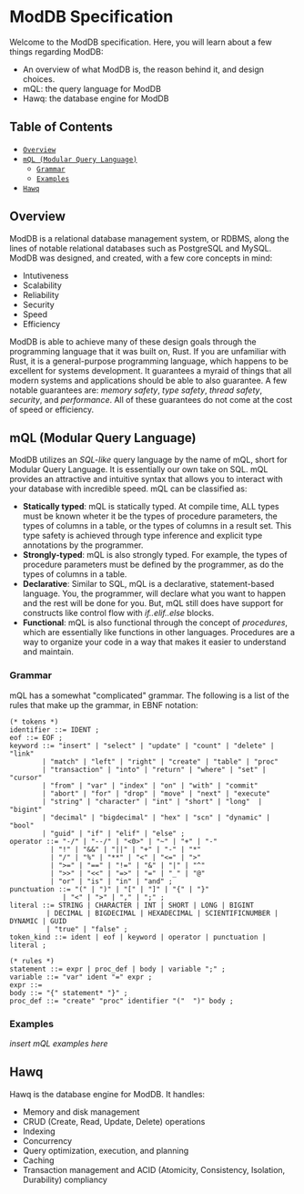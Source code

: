 # ModDB Specification

Welcome to the ModDB specification. Here, you will learn about a few things regarding ModDB:

- An overview of what ModDB is, the reason behind it, and design choices.
- mQL: the query language for ModDB
- Hawq: the database engine for ModDB

## Table of Contents

- [```Overview```](#overview)
- [```mQL (Modular Query Language)```](#mql-modular-query-language)
  - [```Grammar```](#grammar)
  - [```Examples```](#examples)
- [```Hawq```](#hawq)

## Overview

ModDB is a relational database management system, or RDBMS, along the lines of notable relational databases such as PostgreSQL and MySQL. ModDB was designed, and created, with a few core concepts in mind:

- Intutiveness
- Scalability
- Reliability
- Security
- Speed
- Efficiency

ModDB is able to achieve many of these design goals through the programming language that it was built on, Rust. If you are unfamiliar with Rust, it is a general-purpose programming language, which happens to be excellent for systems development. It guarantees a myraid of things that all modern systems and applications should be able to also guarantee. A few notable guarantees are: *memory safety*, *type safety*, *thread safety*, *security*, and *performance*. All of these guarantees do not come at the cost of speed or efficiency.

## mQL (Modular Query Language)

ModDB utilizes an *SQL-like* query language by the name of mQL, short for Modular Query Language. It is essentially our own take on SQL. mQL provides an attractive and intuitive syntax that allows you to interact with your database with incredible speed. mQL can be classified as:

- **Statically typed**: mQL is statically typed. At compile time, ALL types must be known wheter it be the types of procedure parameters, the types of columns in a table, or the types of columns in a result set. This type safety is achieved through type inference and explicit type annotations by the programmer.
- **Strongly-typed**: mQL is also strongly typed. For example, the types of procedure parameters must be defined by the programmer, as do the types of columns in a table.
- **Declarative**: Similar to SQL, mQL is a declarative, statement-based language. You, the programmer, will declare what you want to happen and the rest will be done for you. But, mQL still does have support for constructs like control flow with *if..elif..else* blocks.
- **Functional**: mQL is also functional through the concept of *procedures*, which are essentially like functions in other languages. Procedures are a way to organize your code in a way that makes it easier to understand and maintain.

### Grammar

mQL has a somewhat "complicated" grammar. The following is a list of the rules that make up the grammar, in EBNF notation:

```ebnf
(* tokens *)
identifier ::= IDENT ;
eof ::= EOF ;
keyword ::= "insert" | "select" | "update" | "count" | "delete" | "link"
        | "match" | "left" | "right" | "create" | "table" | "proc" 
        | "transaction" | "into" | "return" | "where" | "set" | "cursor" 
        | "from" | "var" | "index" | "on" | "with" | "commit" 
        | "abort" | "for" | "drop" | "move" | "next" | "execute" 
        | "string" | "character" | "int" | "short" | "long"  | "bigint" 
        | "decimal" | "bigdecimal" | "hex" | "scn" | "dynamic" | "bool" 
        | "guid" | "if" | "elif" | "else" ;
operator ::= "-/" | "--/" | "<0>" | "~" | "+" | "-"
          | "!" | "&&" | "||" | "+" | "-" | "*" 
          | "/" | "%" | "**" | "<" | "<=" | ">" 
          | ">=" | "==" | "!=" | "&" | "|" | "^" 
          | ">>" | "<<" | "=>" | "=" | "_" | "@" 
          | "or" | "is" | "in" | "and" ;
punctuation ::= "(" | ")" | "[" | "]" | "{" | "}" 
             | "<" | ">" | "," | ";" ;
literal ::= STRING | CHARACTER | INT | SHORT | LONG | BIGINT 
         | DECIMAL | BIGDECIMAL | HEXADECIMAL | SCIENTIFICNUMBER | DYNAMIC | GUID 
         | "true" | "false" ;
token_kind ::= ident | eof | keyword | operator | punctuation | literal ;

(* rules *)
statement ::= expr | proc_def | body | variable ";" ;
variable ::= "var" ident "=" expr ;
expr ::=
body ::= "{" statement* "}" ;
proc_def ::= "create" "proc" identifier "("  ")" body ;
```

### Examples

*insert mQL examples here*

## Hawq

Hawq is the database engine for ModDB. It handles:

- Memory and disk management
- CRUD (Create, Read, Update, Delete) operations
- Indexing
- Concurrency
- Query optimization, execution, and planning
- Caching
- Transaction management and ACID (Atomicity, Consistency, Isolation, Durability) compliancy
